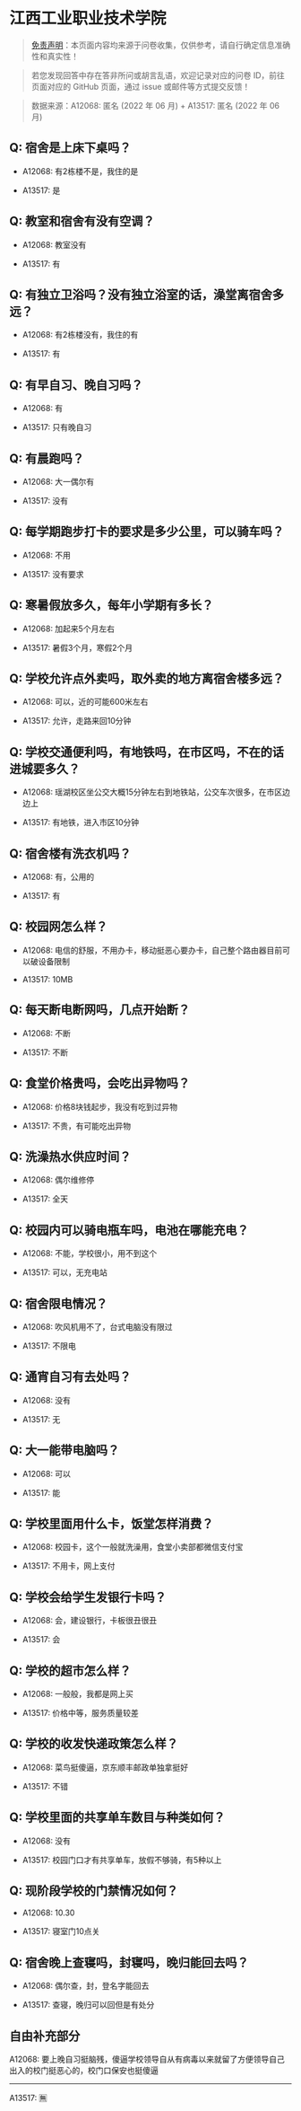 # 江西工业职业技术学院

> [免责声明](https://colleges.chat/#_3)：本页面内容均来源于问卷收集，仅供参考，请自行确定信息准确性和真实性！

> 若您发现回答中存在答非所问或胡言乱语，欢迎记录对应的问卷 ID，前往页面对应的 GitHub 页面，通过 issue 或邮件等方式提交反馈！

> 数据来源：A12068: 匿名 (2022 年 06 月) + A13517: 匿名 (2022 年 06 月)

## Q: 宿舍是上床下桌吗？

- A12068: 有2栋楼不是，我住的是

- A13517: 是

## Q: 教室和宿舍有没有空调？

- A12068: 教室没有

- A13517: 有

## Q: 有独立卫浴吗？没有独立浴室的话，澡堂离宿舍多远？

- A12068: 有2栋楼没有，我住的有

- A13517: 有

## Q: 有早自习、晚自习吗？

- A12068: 有

- A13517: 只有晚自习

## Q: 有晨跑吗？

- A12068: 大一偶尔有

- A13517: 没有

## Q: 每学期跑步打卡的要求是多少公里，可以骑车吗？

- A12068: 不用

- A13517: 没有要求

## Q: 寒暑假放多久，每年小学期有多长？

- A12068: 加起来5个月左右

- A13517: 暑假3个月，寒假2个月

## Q: 学校允许点外卖吗，取外卖的地方离宿舍楼多远？

- A12068: 可以，近的可能600米左右

- A13517: 允许，走路来回10分钟

## Q: 学校交通便利吗，有地铁吗，在市区吗，不在的话进城要多久？

- A12068: 瑶湖校区坐公交大概15分钟左右到地铁站，公交车次很多，在市区边边上

- A13517: 有地铁，进入市区10分钟

## Q: 宿舍楼有洗衣机吗？

- A12068: 有，公用的

- A13517: 有

## Q: 校园网怎么样？

- A12068: 电信的舒服，不用办卡，移动挺恶心要办卡，自己整个路由器目前可以破设备限制

- A13517: 10MB

## Q: 每天断电断网吗，几点开始断？

- A12068: 不断

- A13517: 不断

## Q: 食堂价格贵吗，会吃出异物吗？

- A12068: 价格8块钱起步，我没有吃到过异物

- A13517: 不贵，有可能吃出异物

## Q: 洗澡热水供应时间？

- A12068: 偶尔维修停

- A13517: 全天

## Q: 校园内可以骑电瓶车吗，电池在哪能充电？

- A12068: 不能，学校很小，用不到这个

- A13517: 可以，无充电站

## Q: 宿舍限电情况？

- A12068: 吹风机用不了，台式电脑没有限过

- A13517: 不限电

## Q: 通宵自习有去处吗？

- A12068: 没有

- A13517: 无

## Q: 大一能带电脑吗？

- A12068: 可以

- A13517: 能

## Q: 学校里面用什么卡，饭堂怎样消费？

- A12068: 校园卡，这个一般就洗澡用，食堂小卖部都微信支付宝

- A13517: 不用卡，网上支付

## Q: 学校会给学生发银行卡吗？

- A12068: 会，建设银行，卡板很丑很丑

- A13517: 会

## Q: 学校的超市怎么样？

- A12068: 一般般，我都是网上买

- A13517: 价格中等，服务质量较差

## Q: 学校的收发快递政策怎么样？

- A12068: 菜鸟挺傻逼，京东顺丰邮政单独拿挺好

- A13517: 不错

## Q: 学校里面的共享单车数目与种类如何？

- A12068: 没有

- A13517: 校园门口才有共享单车，放假不够骑，有5种以上

## Q: 现阶段学校的门禁情况如何？

- A12068: 10.30

- A13517: 寝室门10点关

## Q: 宿舍晚上查寝吗，封寝吗，晚归能回去吗？

- A12068: 偶尔查，封，登名字能回去

- A13517: 查寝，晚归可以回但是有处分

## 自由补充部分

A12068: 要上晚自习挺脑残，傻逼学校领导自从有病毒以来就留了方便领导自己出入的校门挺恶心的，校门口保安也挺傻逼

***

A13517: 🈚️